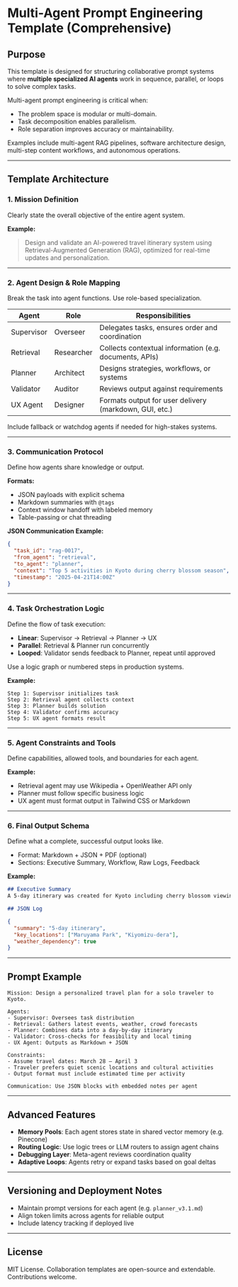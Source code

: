 # Multi-Agent Prompt Engineering Template (Comprehensive)

## Purpose
This template is designed for structuring collaborative prompt systems where **multiple specialized AI agents** work in sequence, parallel, or loops to solve complex tasks.

Multi-agent prompt engineering is critical when:
- The problem space is modular or multi-domain.
- Task decomposition enables parallelism.
- Role separation improves accuracy or maintainability.

Examples include multi-agent RAG pipelines, software architecture design, multi-step content workflows, and autonomous operations.

---

## Template Architecture

### 1. **Mission Definition**
Clearly state the overall objective of the entire agent system.

**Example:**
> Design and validate an AI-powered travel itinerary system using Retrieval-Augmented Generation (RAG), optimized for real-time updates and personalization.

---

### 2. **Agent Design & Role Mapping**
Break the task into agent functions. Use role-based specialization.

| Agent | Role | Responsibilities |
|-------|------|-------------------|
| Supervisor | Overseer | Delegates tasks, ensures order and coordination |
| Retrieval | Researcher | Collects contextual information (e.g. documents, APIs) |
| Planner | Architect | Designs strategies, workflows, or systems |
| Validator | Auditor | Reviews output against requirements |
| UX Agent | Designer | Formats output for user delivery (markdown, GUI, etc.) |

Include fallback or watchdog agents if needed for high-stakes systems.

---

### 3. **Communication Protocol**
Define how agents share knowledge or output.

**Formats:**
- JSON payloads with explicit schema
- Markdown summaries with `@tags`
- Context window handoff with labeled memory
- Table-passing or chat threading

**JSON Communication Example:**
```json
{
  "task_id": "rag-0017",
  "from_agent": "retrieval",
  "to_agent": "planner",
  "context": "Top 5 activities in Kyoto during cherry blossom season",
  "timestamp": "2025-04-21T14:00Z"
}
```

---

### 4. **Task Orchestration Logic**
Define the flow of task execution:
- **Linear**: Supervisor → Retrieval → Planner → UX
- **Parallel**: Retrieval & Planner run concurrently
- **Looped**: Validator sends feedback to Planner, repeat until approved

Use a logic graph or numbered steps in production systems.

**Example:**
```
Step 1: Supervisor initializes task
Step 2: Retrieval agent collects context
Step 3: Planner builds solution
Step 4: Validator confirms accuracy
Step 5: UX agent formats result
```

---

### 5. **Agent Constraints and Tools**
Define capabilities, allowed tools, and boundaries for each agent.

**Example:**
- Retrieval agent may use Wikipedia + OpenWeather API only
- Planner must follow specific business logic
- UX agent must format output in Tailwind CSS or Markdown

---

### 6. **Final Output Schema**
Define what a complete, successful output looks like.
- Format: Markdown + JSON + PDF (optional)
- Sections: Executive Summary, Workflow, Raw Logs, Feedback

**Example:**
```markdown
## Executive Summary
A 5-day itinerary was created for Kyoto including cherry blossom viewing, tea ceremony, and local cuisine.

## JSON Log
```
```json
{
  "summary": "5-day itinerary",
  "key_locations": ["Maruyama Park", "Kiyomizu-dera"],
  "weather_dependency": true
}
```

---

## Prompt Example
```
Mission: Design a personalized travel plan for a solo traveler to Kyoto.

Agents:
- Supervisor: Oversees task distribution
- Retrieval: Gathers latest events, weather, crowd forecasts
- Planner: Combines data into a day-by-day itinerary
- Validator: Cross-checks for feasibility and local timing
- UX Agent: Outputs as Markdown + JSON

Constraints:
- Assume travel dates: March 28 – April 3
- Traveler prefers quiet scenic locations and cultural activities
- Output format must include estimated time per activity

Communication: Use JSON blocks with embedded notes per agent
```

---

## Advanced Features
- **Memory Pools**: Each agent stores state in shared vector memory (e.g. Pinecone)
- **Routing Logic**: Use logic trees or LLM routers to assign agent chains
- **Debugging Layer**: Meta-agent reviews coordination quality
- **Adaptive Loops**: Agents retry or expand tasks based on goal deltas

---

## Versioning and Deployment Notes
- Maintain prompt versions for each agent (e.g. `planner_v3.1.md`)
- Align token limits across agents for reliable output
- Include latency tracking if deployed live

---

## License
MIT License. Collaboration templates are open-source and extendable. Contributions welcome.
